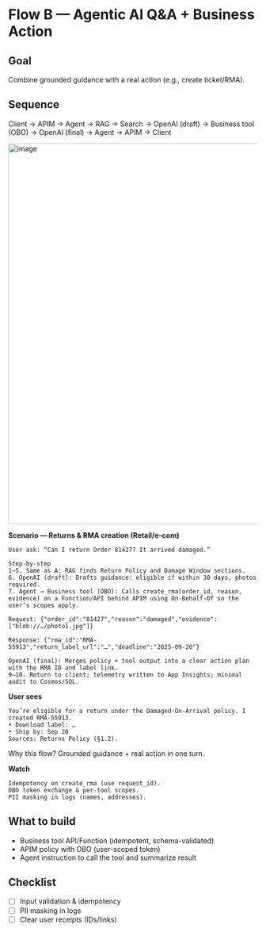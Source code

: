 # Flow B — Agentic AI Q&A + Business Action

## Goal
Combine grounded guidance with a real action (e.g., create ticket/RMA).

## Sequence
Client → APIM → Agent → RAG → Search → OpenAI (draft) → Business tool (OBO) → OpenAI (final) → Agent → APIM → Client

<img width="2155" height="768" alt="image" src="https://github.com/user-attachments/assets/c74c1482-1da2-45a3-9146-fdb6c6029d48" />

**Scenario — Returns & RMA creation (Retail/e-com)**


    User ask: “Can I return Order 81427? It arrived damaged.”
    
    Step-by-step
    1–5. Same as A: RAG finds Return Policy and Damage Window sections.
    6. OpenAI (draft): Drafts guidance: eligible if within 30 days, photos required.
    7. Agent → Business tool (OBO): Calls create_rma(order_id, reason, evidence) on a Function/API behind APIM using On-Behalf-Of so the user’s scopes apply.
    
    Request: {"order_id":"81427","reason":"damaged","evidence":["blob://…/photo1.jpg"]}
    
    Response: {"rma_id":"RMA-55913","return_label_url":"…","deadline":"2025-09-20"}
    
    OpenAI (final): Merges policy + tool output into a clear action plan with the RMA ID and label link.
    9–10. Return to client; telemetry written to App Insights; minimal audit to Cosmos/SQL.

**User sees**

    You’re eligible for a return under the Damaged-On-Arrival policy. I created RMA-55913.
    • Download label: …
    • Ship by: Sep 20
    Sources: Returns Policy (§1.2).

Why this flow? Grounded guidance + real action in one turn.

**Watch**

    Idempotency on create_rma (use request_id).
    OBO token exchange & per-tool scopes.
    PII masking in logs (names, addresses).

## What to build
- Business tool API/Function (idempotent, schema-validated)
- APIM policy with OBO (user-scoped token)
- Agent instruction to call the tool and summarize result

## Checklist
- [ ] Input validation & idempotency
- [ ] PII masking in logs
- [ ] Clear user receipts (IDs/links)
